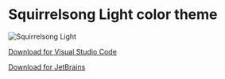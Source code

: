 # Squirrelsong Light color theme

![Squirrelsong Light](https://github.com/sapegin/squirrelsong/raw/master/light/VSCode/SquirrelsongLight/screenshot.png)

[Download for Visual Studio Code](VSCode)

[Download for JetBrains](JetBrains)

